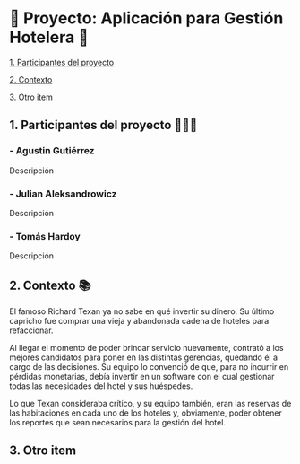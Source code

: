 # 🏨 Proyecto: Aplicación para Gestión Hotelera 🏨

[1. Participantes del proyecto](https://github.com/gutipy/CAI-TP_GRUPAL-Hotel#1-participantes-del-proyecto)

[2. Contexto](https://github.com/gutipy/CAI-TP_GRUPAL-Hotel#2-contexto)

[3. Otro item](https://github.com/gutipy/CAI-TP_GRUPAL-Hotel#3-otro-item)

## 1. Participantes del proyecto 👨🏻‍💻

### - Agustin Gutiérrez

Descripción

### - Julian Aleksandrowicz

Descripción

### - Tomás Hardoy

Descripción

## 2. Contexto 📚

El famoso Richard Texan ya no sabe en qué invertir su dinero. Su último capricho fue comprar una vieja y abandonada cadena de hoteles para refaccionar.


Al llegar el momento de poder brindar servicio nuevamente, contrató a los mejores candidatos para poner en las distintas gerencias, quedando él a cargo de las decisiones. Su equipo lo convenció de que, para no incurrir en pérdidas monetarias, debía invertir en un software con el cual gestionar todas las necesidades del hotel y sus huéspedes.


Lo que Texan consideraba crítico, y su equipo también, eran las reservas de las habitaciones en cada uno de los hoteles y, obviamente, poder obtener los reportes que sean necesarios para la gestión del hotel.


## 3. Otro item
